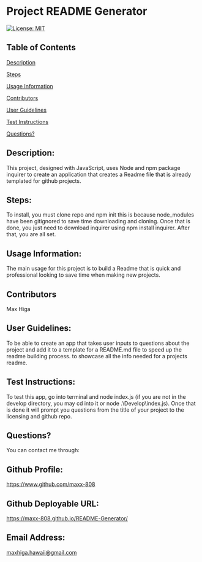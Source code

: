 # Project README Generator

[![License: MIT](https://img.shields.io/badge/License-MIT-yellow.svg)](https://opensource.org/licenses/MIT)

## Table of Contents

[Description](#description)

[Steps](#steps)

[Usage Information](#usage-information)

[Contributors](#contributors)

[User Guidelines](#user-guidelines)

[Test Instructions](#test-instructions)

[Questions?](#questions?)

<a name="description"></a>

## Description:

This project, designed with JavaScript, uses Node and npm package inquirer to create an application that creates a Readme file that is already templated for github projects.

<a name="steps"></a>

## Steps:

To install, you must clone repo and npm init this is because node_modules have been gitignored to save time downloading and cloning. Once that is done, you just need to download inquirer using npm install inquirer. After that, you are all set.

<a name="usage-information"></a>

## Usage Information:

The main usage for this project is to build a Readme that is quick and professional looking to save time when making new projects.

<a name="contributors"></a>

## Contributors

Max Higa

<a name="user-guidelines"></a>

## User Guidelines:

To be able to create an app that takes user inputs to questions about the project and add it to a template for a README.md file to speed up the readme building process. to showcase all the info needed for a projects readme.

<a name="test-instrucions"></a>

## Test Instructions:

To test this app, go into terminal and node index.js (if you are not in the develop directory, you may cd into it or node .\\Develop\\index.js). Once that is done it will prompt you questions from the title of your project to the licensing and github repo.

<a name="questions?"></a>

## Questions?

You can contact me through:

## Github Profile:

https://www.github.com/maxx-808

## Github Deployable URL:

https://maxx-808.github.io/README-Generator/

## Email Address:

maxhiga.hawaii@gmail.com
